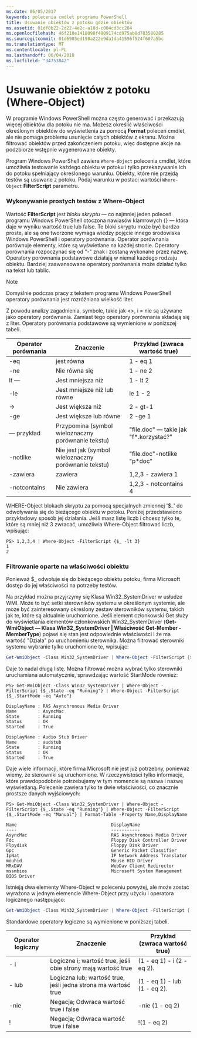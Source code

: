 ```yaml
---
ms.date: 06/05/2017
keywords: polecenia cmdlet programu PowerShell
title: Usuwanie obiektów z potoku gdzie obiektów
ms.assetid: 01df8b22-2d22-4e2c-a18d-c004cd3cc284
ms.openlocfilehash: 46f210e1418098f4809174cd975ab8d783580285
ms.sourcegitcommit: 01d6985ed190a222e9da1da41596f524f607a5bc
ms.translationtype: MT
ms.contentlocale: pl-PL
ms.lasthandoff: 06/04/2018
ms.locfileid: "34753842"
---
```

# <a name="removing-objects-from-the-pipeline-where-object"></a>Usuwanie obiektów z potoku (Where-Object)

W programie Windows PowerShell można często generować i przekazują więcej obiektów dla potoku nie ma. Możesz określić właściwości określonym obiektów do wyświetlenia za pomocą **Format** poleceń cmdlet, ale nie pomaga problemu usunięcie całych obiektów z ekranu. Można filtrować obiektów przed zakończeniem potoku, więc dostępne akcje na podzbiorze wstępnie wygenerowane obiekty.

Program Windows PowerShell zawiera `Where-Object` polecenia cmdlet, które umożliwia testowanie każdego obiektu w potoku i tylko przekazywanie ich do potoku spełniający określonego warunku. Obiekty, które nie przejdą testów są usuwane z potoku. Podaj warunku w postaci wartości `Where-Object` **FilterScript** parametru.

### <a name="performing-simple-tests-with-where-object"></a>Wykonywanie prostych testów z Where-Object

Wartość **FilterScript** jest *bloku skryptu* — co najmniej jeden poleceń programu Windows PowerShell otoczona nawiasów klamrowych {} — która daje w wyniku wartość true lub false. Te bloki skryptu może być bardzo proste, ale są one tworzone wymaga wiedzy pojęcie innego środowiska Windows PowerShell i operatory porównania. Operator porównania porównuje elementy, które są wyświetlane na każdej stronie. Operatory porównania rozpoczynać się od "-" znak i zostaną wykonane przez nazwę. Operatory porównania podstawowe działają w niemal każdego rodzaju obiektu. Bardziej zaawansowane operatory porównania może działać tylko na tekst lub tablic.

> [!NOTE]
> Domyślnie podczas pracy z tekstem programu Windows PowerShell operatory porównania jest rozróżniana wielkość liter.

Z powodu analizy zagadnienia, symbole, takie jak <>, i = nie są używane jako operatory porównania. Zamiast tego operatory porównania składają się z liter. Operatory porównania podstawowe są wymienione w poniższej tabeli.

|Operator porównania|Znaczenie|Przykład (zwraca wartość true)|
|-----------------------|-----------|--------------------------|
|-eq|jest równa|1 - eq 1|
|-ne|Nie równa się|1 - ne 2|
|lt —|Jest mniejsza niż|1 - lt 2|
|-le|Jest mniejsze niż lub równe|le 1 - 2|
|->|Jest większa niż|2 - gt-1|
|-ge|Jest większe lub równe|2 -ge 1|
|— przykład|Przypomina (symbol wieloznaczny porównanie tekstu)|"file.doc" — takie jak "f\*.korzystać?"|
|-notlike|Nie jest jak (symbol wieloznaczny porównanie tekstu)|"file.doc"-notlike "p\*doc"|
|-zawiera|zawiera|1,2,3 - zawiera 1|
|-notcontains|Nie zawiera|1,2,3 - notcontains 4|

WHERE-Object blokach skryptu za pomocą specjalnych zmiennej '$_' do odwoływania się do bieżącego obiektu w potoku. Poniżej przedstawiono przykładowy sposób jej działania. Jeśli masz listę liczb i chcesz tylko te, które są mniej niż 3 zwracać, umożliwia Where-Object filtrować liczb, wpisując:

```
PS> 1,2,3,4 | Where-Object -FilterScript {$_ -lt 3}
1
2
```

### <a name="filtering-based-on-object-properties"></a>Filtrowanie oparte na właściwości obiektu

Ponieważ $_ odwołuje się do bieżącego obiektu potoku, firma Microsoft dostęp do jej właściwości na potrzeby testów.

Na przykład można przyjrzymy się Klasa Win32_SystemDriver w usłudze WMI. Może to być setki sterowników systemu w określonym systemie, ale może być zainteresowany określony zestaw sterowników systemu, takich jak te, które są aktualnie uruchomione. Jeśli element członkowski Get służy do wyświetlania elementów członkowskich Win32_SystemDriver (**Get-WmiObject — Klasa Win32_SystemDriver | Właściwość Get-Member - MemberType**) pojawi się stan jest odpowiednie właściwości i że ma wartość "Działa" po uruchomieniu sterownika. Można filtrować sterowniki systemu wybranie tylko uruchomione te, wpisując:

```powershell
Get-WmiObject -Class Win32_SystemDriver | Where-Object -FilterScript {$_.State -eq 'Running'}
```

Daje to nadal długą listę. Można filtrować można wybrać tylko sterowniki uruchamiana automatycznie, sprawdzając wartość StartMode również:

```
PS> Get-WmiObject -Class Win32_SystemDriver | Where-Object -FilterScript {$_.State -eq "Running"} | Where-Object -FilterScript {$_.StartMode -eq "Auto"}

DisplayName : RAS Asynchronous Media Driver
Name        : AsyncMac
State       : Running
Status      : OK
Started     : True

DisplayName : Audio Stub Driver
Name        : audstub
State       : Running
Status      : OK
Started     : True
```

Daje wiele informacji, które firma Microsoft nie jest już potrzebny, ponieważ wiemy, że sterowniki są uruchomione. W rzeczywistości tylko informacje, które prawdopodobnie potrzebujemy w tym momencie są nazwa i nazwę wyświetlaną. Polecenie zawiera tylko te dwie właściwości, co znacznie prostsze danych wyjściowych:

```
PS> Get-WmiObject -Class Win32_SystemDriver | Where-Object -FilterScript {$_.State -eq "Running"} | Where-Object -FilterScript {$_.StartMode -eq "Manual"} | Format-Table -Property Name,DisplayName

Name                                    DisplayName
----                                    -----------
AsyncMac                                RAS Asynchronous Media Driver
Fdc                                     Floppy Disk Controller Driver
Flpydisk                                Floppy Disk Driver
Gpc                                     Generic Packet Classifier
IpNat                                   IP Network Address Translator
mouhid                                  Mouse HID Driver
MRxDAV                                  WebDav Client Redirector
mssmbios                                Microsoft System Management BIOS Driver
```

Istnieją dwa elementy Where-Object w poleceniu powyżej, ale może zostać wyrażona w jednym elemencie Where-Object przy użyciu i operatora logicznego następująco:

```powershell
Get-WmiObject -Class Win32_SystemDriver | Where-Object -FilterScript { ($_.State -eq 'Running') -and ($_.StartMode -eq 'Manual') } | Format-Table -Property Name,DisplayName
```

Standardowe operatory logiczne są wymienione w poniższej tabeli.

|Operator logiczny|Znaczenie|Przykład (zwraca wartość true)|
|--------------------|-----------|--------------------------|
|- i|Logiczne i; wartość true, jeśli obie strony mają wartość true|(1 - eq 1) - i (2 - eq 2).|
|- lub|Logiczna lub; wartość true, jeśli jedna strona ma wartość true|(1 - eq 1) - lub (1 - eq 2).|
|-nie|Negacja; Odwraca wartość true i false|-nie (1 - eq 2)|
|\!|Negacja; Odwraca wartość true i false|\!(1 - eq 2)|
